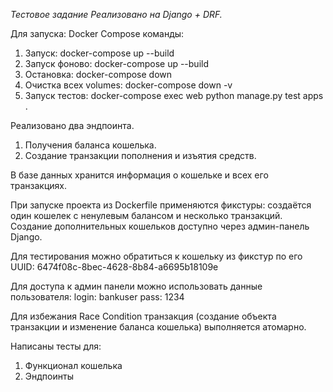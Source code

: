*Тестовое задание
Реализовано на Django + DRF.*

Для запуска: 
  Docker Compose команды:
  1. Запуск: docker-compose up --build
  2. Запуск фоново: docker-compose up --build
  3. Остановка: docker-compose down
  4. Очистка всех volumes: docker-compose down -v
  5. Запуск тестов: docker-compose exec web python manage.py test apps .

Реализовано два эндпоинта.
  1. Получения баланса кошелька.
  2. Создание транзакции пополнения и изъятия средств.

В базе данных хранится информация о кошельке и всех его транзакциях.

При запуске проекта из Dockerfile применяются фикстуры: создаётся один кошелек с ненулевым балансом и несколько транзакций.
Создание дополнительных кошельков доступно через админ-панель Django.

Для тестирования можно обратиться к кошельку из фикстур по его UUID:
6474f08c-8bec-4628-8b84-a6695b18109e

Для доступа к админ панели можно использовать данные пользователя:
  login: bankuser
  pass: 1234

Для избежания Race Condition транзакция (создание объекта транзакции и изменение баланса кошелька) выполняется атомарно.

Написаны тесты для:
  1. Функционал кошелька
  2. Эндпоинты
